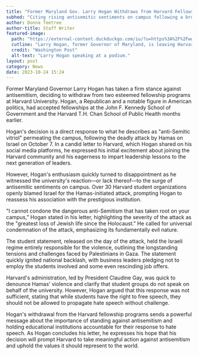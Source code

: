 ```yaml
---
title: "Former Maryland Gov. Larry Hogan Withdraws from Harvard Fellowships Amid Antisemitic Tensions"
subhed: "Citing rising antisemitic sentiments on campus following a brutal attack on Israel, Larry Hogan makes a bold decision to step away from prestigious Harvard programs."
author: Donna Teetree
author-title: Staff Writer
featured-image: 
  path: "https://external-content.duckduckgo.com/iu/?u=https%3A%2F%2Fwww.washingtonpost.com%2Fresizer%2FxFk3H3uHW4BhOd4ZqQfpsRRFz5k%3D%2F1440x0%2Fsmart%2Farc-anglerfish-washpost-prod-washpost.s3.amazonaws.com%2Fpublic%2FFCAE5ARS7II6TBKKPIKNP7WJNI.jpg&f=1&nofb=1&ipt=a85a774b122a1a2d9c9af553abb4aeebd19740f5356e14bf6b8f153f916c3f0f&ipo=images"
  cutline: "Larry Hogan, former Governor of Maryland, is leaving Harvard over concerns regarding rising antisemitism."
  credit: "Washington Post"
  alt-text: "Larry Hogan speaking at a podium."
layout: post
category: News
date: 2023-10-24 15:24
---
```


Former Maryland Governor Larry Hogan has taken a firm stance against antisemitism, deciding to withdraw from two esteemed fellowship programs at Harvard University. Hogan, a Republican and a notable figure in American politics, had accepted fellowships at the John F. Kennedy School of Government and the Harvard T.H. Chan School of Public Health months earlier.

Hogan's decision is a direct response to what he describes as "anti-Semitic vitriol" permeating the campus, following the deadly attack by Hamas on Israel on October 7. In a candid letter to Harvard, which Hogan shared on his social media platforms, he expressed his initial excitement about joining the Harvard community and his eagerness to impart leadership lessons to the next generation of leaders.

However, Hogan's enthusiasm quickly turned to disappointment as he witnessed the university's reaction—or lack thereof—to the surge of antisemitic sentiments on campus. Over 30 Harvard student organizations openly blamed Israel for the Hamas-initiated attack, prompting Hogan to reassess his association with the prestigious institution.

"I cannot condone the dangerous anti-Semitism that has taken root on your campus," Hogan stated in his letter, highlighting the severity of the attack as the "greatest loss of Jewish life since the Holocaust." He called for universal condemnation of the attack, emphasizing its fundamentally evil nature.

The student statement, released on the day of the attack, held the Israeli regime entirely responsible for the violence, outlining the longstanding tensions and challenges faced by Palestinians in Gaza. The statement quickly ignited national backlash, with business leaders pledging not to employ the students involved and some even rescinding job offers.

Harvard's administration, led by President Claudine Gay, was quick to denounce Hamas' violence and clarify that student groups do not speak on behalf of the university. However, Hogan argued that this response was not sufficient, stating that while students have the right to free speech, they should not be allowed to propagate hate speech without challenge.

Hogan's withdrawal from the Harvard fellowship programs sends a powerful message about the importance of standing against antisemitism and holding educational institutions accountable for their response to hate speech. As Hogan concludes his letter, he expresses his hope that his decision will prompt Harvard to take meaningful action against antisemitism and uphold the values it should represent to the world.
